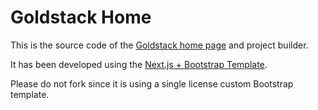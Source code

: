 # Goldstack Home

This is the source code of the [Goldstack home page](https://goldstack.party) and project builder.

It has been developed using the [Next.js + Bootstrap Template](https://goldstack.party/templates/nextjs-bootstrap).

Please do not fork since it is using a single license custom Bootstrap template.
